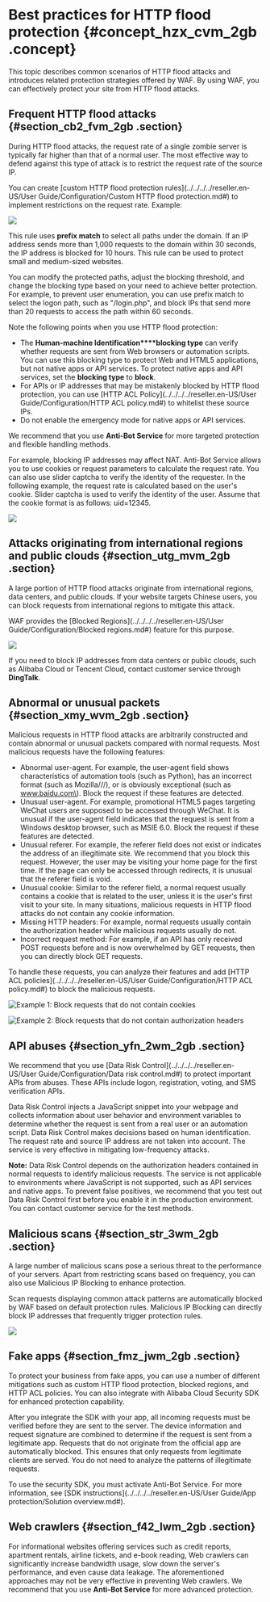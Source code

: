 # Best practices for HTTP flood protection {#concept_hzx_cvm_2gb .concept}

This topic describes common scenarios of HTTP flood attacks and introduces related protection strategies offered by WAF. By using WAF, you can effectively protect your site from HTTP flood attacks.

## Frequent HTTP flood attacks {#section_cb2_fvm_2gb .section}

During HTTP flood attacks, the request rate of a single zombie server is typically far higher than that of a normal user. The most effective way to defend against this type of attack is to restrict the request rate of the source IP.

You can create [custom HTTP flood protection rules](../../../../reseller.en-US/User Guide/Configuration/Custom HTTP flood protection.md#) to implement restrictions on the request rate. Example:

![](http://static-aliyun-doc.oss-cn-hangzhou.aliyuncs.com/assets/img/81368/156514763134768_en-US.jpg)

This rule uses **prefix match** to select all paths under the domain. If an IP address sends more than 1,000 requests to the domain within 30 seconds, the IP address is blocked for 10 hours. This rule can be used to protect small and medium-sized websites.

You can modify the protected paths, adjust the blocking threshold, and change the blocking type based on your need to achieve better protection. For example, to prevent user enumeration, you can use prefix match to select the logon path, such as "/login.php", and block IPs that send more than 20 requests to access the path within 60 seconds.

Note the following points when you use HTTP flood protection:

-   The **Human-machine Identification****blocking type** can verify whether requests are sent from Web browsers or automation scripts. You can use this blocking type to protect Web and HTML5 applications, but not native apps or API services. To protect native apps and API services, set the **blocking type** to **block**.
-   For APIs or IP addresses that may be mistakenly blocked by HTTP flood protection, you can use [HTTP ACL Policy](../../../../reseller.en-US/User Guide/Configuration/HTTP ACL policy.md#) to whitelist these source IPs.
-   Do not enable the emergency mode for native apps or API services.

We recommend that you use **Anti-Bot Service** for more targeted protection and flexible handling methods.

For example, blocking IP addresses may affect NAT. Anti-Bot Service allows you to use cookies or request parameters to calculate the request rate. You can also use slider captcha to verify the identity of the requester. In the following example, the request rate is calculated based on the user's cookie. Slider captcha is used to verify the identity of the user. Assume that the cookie format is as follows: uid=12345.

![](http://static-aliyun-doc.oss-cn-hangzhou.aliyuncs.com/assets/img/81368/156514763134769_en-US.jpg)

## Attacks originating from international regions and public clouds {#section_utg_mvm_2gb .section}

A large portion of HTTP flood attacks originate from international regions, data centers, and public clouds. If your website targets Chinese users, you can block requests from international regions to mitigate this attack.

WAF provides the [Blocked Regions](../../../../reseller.en-US/User Guide/Configuration/Blocked regions.md#) feature for this purpose.

![](http://static-aliyun-doc.oss-cn-hangzhou.aliyuncs.com/assets/img/81368/156514763234770_en-US.jpg)

If you need to block IP addresses from data centers or public clouds, such as Alibaba Cloud or Tencent Cloud, contact customer service through **DingTalk**.

## Abnormal or unusual packets {#section_xmy_wvm_2gb .section}

Malicious requests in HTTP flood attacks are arbitrarily constructed and contain abnormal or unusual packets compared with normal requests. Most malicious requests have the following features:

-   Abnormal user-agent. For example, the user-agent field shows characteristics of automation tools \(such as Python\), has an incorrect format \(such as Mozilla///\), or is obviously exceptional \(such as www.baidu.com\). Block the request if these features are detected.
-   Unusual user-agent. For example, promotional HTML5 pages targeting WeChat users are supposed to be accessed through WeChat. It is unusual if the user-agent field indicates that the request is sent from a Windows desktop browser, such as MSIE 6.0. Block the request if these features are detected.
-   Unusual referer. For example, the referer field does not exist or indicates the address of an illegitimate site. We recommend that you block this request. However, the user may be visiting your home page for the first time. If the page can only be accessed through redirects, it is unusual that the referer field is void.
-   Unusual cookie: Similar to the referer field, a normal request usually contains a cookie that is related to the user, unless it is the user's first visit to your site. In many situations, malicious requests in HTTP flood attacks do not contain any cookie information.
-   Missing HTTP headers: For example, normal requests usually contain the authorization header while malicious requests usually do not.
-   Incorrect request method: For example, if an API has only received POST requests before and is now overwhelmed by GET requests, then you can directly block GET requests.

To handle these requests, you can analyze their features and add [HTTP ACL policies](../../../../reseller.en-US/User Guide/Configuration/HTTP ACL policy.md#) to block the malicious requests.

![](images/34776_en-US.jpg "Example 1: Block requests that do not contain cookies")

![](images/34777_en-US.jpg "Example 2: Block requests that do not contain authorization headers")

## API abuses {#section_yfn_2wm_2gb .section}

We recommend that you use [Data Risk Control](../../../../reseller.en-US/User Guide/Configuration/Data risk control.md#) to protect important APIs from abuses. These APIs include logon, registration, voting, and SMS verification APIs.

Data Risk Control injects a JavaScript snippet into your webpage and collects information about user behavior and environment variables to determine whether the request is sent from a real user or an automation script. Data Risk Control makes decisions based on human identification. The request rate and source IP address are not taken into account. The service is very effective in mitigating low-frequency attacks.

**Note:** Data Risk Control depends on the authorization headers contained in normal requests to identify malicious requests. The service is not applicable to environments where JavaScript is not supported, such as API services and native apps. To prevent false positives, we recommend that you test out Data Risk Control first before you enable it in the production environment. You can contact customer service for the test methods.

## Malicious scans {#section_str_3wm_2gb .section}

A large number of malicious scans pose a serious threat to the performance of your servers. Apart from restricting scans based on frequency, you can also use Malicious IP Blocking to enhance protection.

Scan requests displaying common attack patterns are automatically blocked by WAF based on default protection rules. Malicious IP Blocking can directly block IP addresses that frequently trigger protection rules.

![](http://static-aliyun-doc.oss-cn-hangzhou.aliyuncs.com/assets/img/81368/156514763234778_en-US.jpg)

## Fake apps {#section_fmz_jwm_2gb .section}

To protect your business from fake apps, you can use a number of different mitigations such as custom HTTP flood protection, blocked regions, and HTTP ACL policies. You can also integrate with Alibaba Cloud Security SDK for enhanced protection capability.

After you integrate the SDK with your app, all incoming requests must be verified before they are sent to the server. The device information and request signature are combined to determine if the request is sent from a legitimate app. Requests that do not originate from the official app are automatically blocked. This ensures that only requests from legitimate clients are served. You do not need to analyze the patterns of illegitimate requests.

To use the security SDK, you must activate Anti-Bot Service. For more information, see [SDK instructions](../../../../reseller.en-US/User Guide/App protection/Solution overview.md#).

## Web crawlers {#section_f42_lwm_2gb .section}

For informational websites offering services such as credit reports, apartment rentals, airline tickets, and e-book reading, Web crawlers can significantly increase bandwidth usage, slow down the server's performance, and even cause data leakage. The aforementioned approaches may not be very effective in preventing Web crawlers. We recommend that you use **Anti-Bot Service** for more advanced protection.

